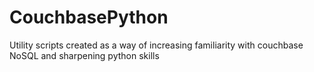 # CouchbasePython
Utility scripts created as a way of increasing familiarity with couchbase NoSQL and sharpening python skills
